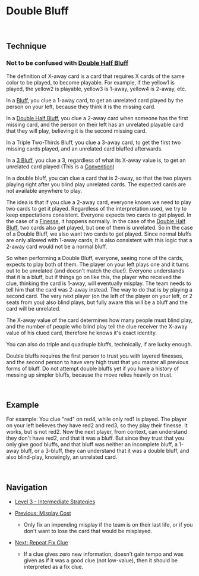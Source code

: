 # Double Bluff

<br />

## Technique

### Not to be confused with [Double Half Bluff](https://github.com/agilbert1412/HanabiStrategy/blob/master/Strategy/Level%203%20-%20Intermediate/29%20-%20Double%20Half%20Bluff.md)

The definition of X-away card is a card that requires X cards of the same color to be played, to become playable. For example, if the yellow1 is played, the yellow2 is playable, yellow3 is 1-away, yellow4 is 2-away, etc.

In a [Bluff](https://github.com/agilbert1412/HanabiStrategy/blob/master/Strategy/Level%202%20-%20Beginner/15%20-%20The%20Bluff.md), you clue a 1-away card, to get an unrelated card played by the person on your left, because they think it is the missing card.

In a [Double Half Bluff](https://github.com/agilbert1412/HanabiStrategy/blob/master/Strategy/Level%203%20-%20Intermediate/29%20-%20Double%20Half%20Bluff.md), you clue a 2-away card when someone has the first missing card, and the person on their left has an unrelated playable card that they will play, believing it is the second missing card.

In a Triple Two-Thirds Bluff, you clue a 3-away card, to get the first two missing cards played, and an unrelated card bluffed afterwards.

In a [3 Bluff](https://github.com/agilbert1412/HanabiStrategy/blob/master/Strategy/Level%203%20-%20Intermediate/38%20-%203%20Bluff.md), you clue a 3, regardless of what its X-away value is, to get an unrelated card played (This is a [Convention](https://github.com/agilbert1412/HanabiStrategy/blob/master/Conventions.md))

In a double bluff, you can clue a card that is 2-away, so that the two players playing right after you blind play unrelated cards. The expected cards are not available anywhere to play.

The idea is that if you clue a 2-away card, everyone knows we need to play two cards to get it played. Regardless of the interpretation used, we try to keep expectations consistent. Everyone expects two cards to get played. In the case of a [Finesse](https://github.com/agilbert1412/HanabiStrategy/blob/master/Strategy/Level%202%20-%20Beginner/11%20-%20The%20Finesse.md), it happens normally. In the case of the [Double Half Bluff](https://github.com/agilbert1412/HanabiStrategy/blob/master/Strategy/Level%203%20-%20Intermediate/29%20-%20Double%20Half%20Bluff.md), two cards also get played, but one of them is unrelated. So in the case of a Double Bluff, we also want two cards to get played. Since normal bluffs are only allowed with 1-away cards, it is also consistent with this logic that a 2-away card would not be a normal bluff.

So when performing a Double Bluff, everyone, seeing none of the cards, expects to play both of them. The player on your left plays one and it turns out to be unrelated (and doesn't match the clue!). Everyone understands that it is a bluff, but if things go on like this, the player who received the clue, thinking the card is 1-away, will eventually misplay. The team needs to tell him that the card was 2-away instead. The way to do that is by playing a second card. The very next player (on the left of the player on your left, or 2 seats from you) also blind plays, but fully aware this will be a bluff and the card will be unrelated.

The X-away value of the card determines how many people must blind play, and the number of people who blind play tell the clue receiver the X-away value of his clued card, therefore he knows it's exact identity.

You can also do triple and quadruple bluffs, technically, if are lucky enough.

Double bluffs requires the first person to trust you with layered finesses, and the second person to have very high trust that you master all previous forms of bluff. Do not attempt double bluffs yet if you have a history of messing up simpler bluffs, because the move relies heavily on trust.

<br />

## Example

For example: You clue "red" on red4, while only red1 is played. The player on your left believes they have red2 and red3, so they play their finesse. It works, but is not red2. Now the next player, from context, can understand they don't have red2, and that it was a bluff. But since they trust that you only give good bluffs, and that bluff was neither an incomplete bluff, a 1-away bluff, or a 3-bluff, they can understand that it was a double bluff, and also blind-play, knowingly, an unrelated card.

<br />

## Navigation

* [Level 3 - Intermediate Strategies](https://github.com/agilbert1412/HanabiStrategy/blob/master/Strategy/Level%203%20-%20Intermediate/Level%203%20-%20Intermediate.md)

* [Previous: Misplay Cost](https://github.com/agilbert1412/HanabiStrategy/blob/master/Strategy/Level%203%20-%20Intermediate/44%20-%20Misplay%20Cost.md)
	* Only fix an impending misplay if the team is on their last life, or if you don't want to lose the card that would be misplayed.

* [Next: Repeat Fix Clue](https://github.com/agilbert1412/HanabiStrategy/blob/master/Strategy/Level%203%20-%20Intermediate/46%20-%20Repeat%20Fix%20Clue.md)
	* If a clue gives zero new information, doesn't gain tempo and was given as if it was a good clue (not low-value), then it should be interpreted as a fix clue.